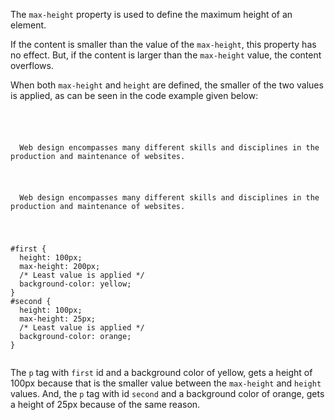 The `max-height` property
is used to define the
maximum height of an element.

If the content is smaller than the
value of the `max-height`,
this property has no effect.
But, if the content is larger than the
`max-height` value,
the content overflows.

When both `max-height` and `height` are defined,
the smaller of the two values is applied, as can
be seen in the code example given below:

<codeblock language="css" type="lesson">
<code>
<panel language="html">
<p id="first">
  Web design encompasses many different skills and disciplines in the production and maintenance of websites.
</p>
<p id="second">
  Web design encompasses many different skills and disciplines in the production and maintenance of websites.
</p>
</panel>
<panel language="css">
#first {
  height: 100px;
  max-height: 200px;
  /* Least value is applied */
  background-color: yellow;
}
#second {
  height: 100px;
  max-height: 25px;
  /* Least value is applied */
  background-color: orange;
}
</panel>
</code>
</codeblock>

The `p` tag with `first` id and a background color of yellow, gets a height of 100px because that is the smaller value between the `max-height` and `height` values. And, the `p` tag with id `second` and a background color of orange, gets a height of 25px because of the same reason.
